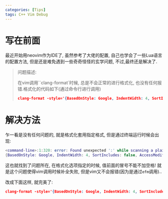 ```yaml
---
categories: [Tips]
tags: C++ Vim Debug
---
```


# 写在前面

最近开始用neovim作为IDE了, 虽然参考了大佬的配置, 自己也学会了一些Lua语言的配置方法, 但是还是难免遇到一些奇奇怪怪的玄学问题, 不过,最终还是解决了.

>   问题描述: 
>
>   在vim调用``clang-format`时候, 总是不会正常的进行格式化, 也没有任何报错.格式化的代码如下(通过命令行进行调用)
>
>   ```json
>   clang-format -style='{BasedOnStyle: Google, IndentWidth: 4, SortIncludes: false, AccessModifierOffset: -4, ContinuationIndentWidth: 4, AlignAfterOpenBracket: true, AlignOperands: true, AlignTrailingComments: true, MaxEmptyLinesToKeep: 2, SpacesBeforeTrailingComments: 1, KeepEmptyLinesAtTheStartOfBlocks: true, AllowShortBlocksOnASingleLine:true}' test.cpp
>   ```
>
>   

# 解决方法

乍一看是没有任何问题的, 就是格式化套用指定格式, 但是通过终端运行时候会出现:

```lua
<command-line>:1:320: error: Found unexpected ':' while scanning a plain scalar
{BasedOnStyle: Google, IndentWidth: 4, SortIncludes: false, AccessModifierOffset: -4, ContinuationIndentWidth: 4, AlignAfterOpenBracket: true, AlignOperands: true, AlignTrailingComments: true, MaxEmptyLinesToKeep: 2, SpacesBeforeTrailingComments: 1, KeepEmptyLinesAtTheStartOfBlocks: true, AllowShortBlocksOnASingleLine:true}
```

这也就找到了问题所在, 在格式化选项指定的时候, 值前面的冒号不能不加空格! 就是这个问题使得vim调用时候补全失败, 但是vim又不会报错(因为是通过`efm`调用)..

改成下面这样, 就完美了:

```json
clang-format -style='{BasedOnStyle: Google, IndentWidth: 4, SortIncludes: false, AccessModifierOffset: -4, ContinuationIndentWidth: 4, AlignAfterOpenBracket: true, AlignOperands: true, AlignTrailingComments: true, MaxEmptyLinesToKeep: 2, SpacesBeforeTrailingComments: 1, KeepEmptyLinesAtTheStartOfBlocks: true, AllowShortBlocksOnASingleLine: true}'
```

